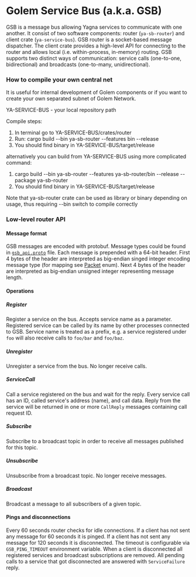# Golem Service Bus (a.k.a. GSB)

GSB is a message bus allowing Yagna services to communicate with one another.
It consist of two software components: router (`ya-sb-router`) and client crate
(`ya-service-bus`). GSB router is a socket-based message dispatcher. The client
crate provides a high-level API for connecting to the router and allows local
(i.e. within-process, in-memory) routing. GSB supports two distinct ways of
communication: service calls (one-to-one, bidirectional) and broadcasts
(one-to-many, unidirectional).

### How to compile your own central net

It is useful for internal development of Golem components or if you want to create your 
own separated subnet of Golem Network.

YA-SERVICE-BUS - your local repository path

Compile steps:
1. In terminal go to YA-SERVICE-BUS/crates/router
2. Run: cargo build --bin ya-sb-router --features bin --release
3. You should find binary in YA-SERVICE-BUS/target/release

alternatively you can build from YA-SERVICE-BUS using more complicated command:
1. cargo build --bin ya-sb-router --features ya-sb-router/bin --release --package ya-sb-router
2. You should find binary in YA-SERVICE-BUS/target/release

Note that ya-sb-router crate can be used as library or binary depending on usage, 
thus requiring --bin switch to compile correctly

### Low-level router API

#### Message format
GSB messages are encoded with protobuf. Message types could be found in
[`gsb_api.proto`](crates/proto/protos/gsb_api.proto) file. Each message is prepended with a 64-bit header.
First 4 bytes of the header are interpreted as big-endian singed integer
encoding message type (for mapping see [Packet](https://github.com/golemfactory/ya-service-bus/blob/3b8ff9cd49fb040cdfeee127f42b28e962a0a9f4/crates/proto/protos/gsb_api.proto#L32-L51) enum).
Next 4 bytes of the header are interpreted as big-endian unsigned integer
representing message length.

#### Operations

##### Register
Register a service on the bus. Accepts service name as a parameter.
Registered service can be called by its name by other processes connected to GSB.
Service name is treated as a prefix, e.g. a service registered under `foo` will
also receive calls to `foo/bar` and `foo/baz`.

##### Unregister
Unregister a service from the bus. No longer receive calls.

##### ServiceCall
Call a service registered on the bus and wait for the reply. Every service call
has an ID, called service's address (name), and call data. Reply from the service
will be returned in one or more `CallReply` messages containing call request ID.

##### Subscribe
Subscribe to a broadcast topic in order to receive all messages published for
this topic.

##### Unsubscribe
Unsubscribe from a broadcast topic. No longer receive messages.

##### Broadcast
Broadcast a message to all subscribers of a given topic.

#### Pings and disconnections
Every 60 seconds router checks for idle connections. If a client has not sent
any message for 60 seconds it is pinged. If a client has not sent any message
for 120 seconds it is disconnected. The timeout is configurable via
`GSB_PING_TIMEOUT` environment variable. When a client is disconnected all
registered services and broadcast subscriptions are removed. All pending calls
to a service that got disconnected are answered with `ServiceFailure` reply.
